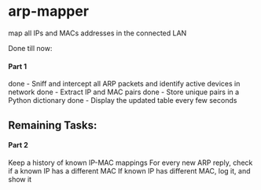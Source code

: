# arp-mapper
map all IPs and MACs addresses in the connected LAN

Done till now:

#### Part 1

done - Sniff and intercept all ARP packets and identify active devices in network
done - Extract IP and MAC pairs
done - Store unique pairs in a Python dictionary
done - Display the updated table every few seconds

## Remaining Tasks:

#### Part 2

Keep a history of known IP-MAC mappings
For every new ARP reply, check if a known IP has a different MAC
If known IP has different MAC, log it, and show it





